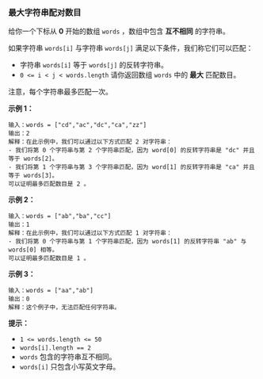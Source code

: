 ### 最大字符串配对数目 ###
给你一个下标从 **0** 开始的数组 `words` ，数组中包含 **互不相同** 的字符串。

如果字符串 `words[i]` 与字符串 `words[j]` 满足以下条件，我们称它们可以匹配：

* 字符串 `words[i]` 等于 `words[j]` 的反转字符串。
* `0 <= i < j < words.length`
请你返回数组 `words` 中的 **最大** 匹配数目。

注意，每个字符串最多匹配一次。



**示例 1：**

```
输入：words = ["cd","ac","dc","ca","zz"]
输出：2
解释：在此示例中，我们可以通过以下方式匹配 2 对字符串：
- 我们将第 0 个字符串与第 2 个字符串匹配，因为 word[0] 的反转字符串是 "dc" 并且等于 words[2]。
- 我们将第 1 个字符串与第 3 个字符串匹配，因为 word[1] 的反转字符串是 "ca" 并且等于 words[3]。
可以证明最多匹配数目是 2 。
```

**示例 2：**

```
输入：words = ["ab","ba","cc"]
输出：1
解释：在此示例中，我们可以通过以下方式匹配 1 对字符串：
- 我们将第 0 个字符串与第 1 个字符串匹配，因为 words[1] 的反转字符串 "ab" 与 words[0] 相等。
可以证明最多匹配数目是 1 。
```

**示例 3：**

```
输入：words = ["aa","ab"]
输出：0
解释：这个例子中，无法匹配任何字符串。
```



**提示：**

* `1 <= words.length <= 50`
* `words[i].length == 2`
* `words` 包含的字符串互不相同。
* `words[i]` 只包含小写英文字母。

